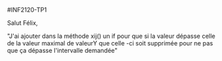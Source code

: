 #INF2120-TP1 
 
Salut Félix, 

"J'ai ajouter dans la méthode xij() un if pour que si la valeur dépasse celle de la valeur maximal de valeurY que celle -ci soit supprimée pour ne pas que
 ça dépasse l'intervalle demandée"
